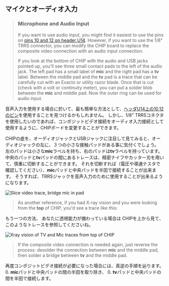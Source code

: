 ## マイクとオーディオ入力
> ### Microphone and Audio Input
> If you want to use audio input, you might find it easiest to use the pins on [pins 10 and 12 on header U14](#pin-headers).
> However, if you want to use the 1/8" TRRS connector, you can modify the CHIP board to replace the composite video connection with an audio input connection.
> 
> If you look at the bottom of CHIP with the audio and USB jacks pointed up, you'll see three small contact pads to the left of the audio jack.
> The left pad has a small label of **mic** and the right pad has a **tv** label.
> Between the middle pad and the **tv** pad is a trace that can be carefully cut with an Exacto or utility razor blade.
> Once that is cut (check with a volt or continuity meter), you can put a solder blob between the **mic** and middle pad.
> Now the outer ring can be used for audio input.  

音声入力を使用する場合に於いて、最も簡単な方法として、[ヘッダU14上の10,12のピン](http://docs.getchip.com/#pin-headers)を使用することを見つけるかもしれません。
しかし、1/8" TRRSコネクタを使用したいのであれば、コンポジットビデオ接続をオーディオ入力接続として使用するように、CHIPボードを変更することができます。

CHIPの底を、オーディオジャックとUSBジャックに注目して見てみると、オーディオジャックの左に、３つの小さな接触パッドがある事に気付くでしょう。
左のパッドは小さな**mic**ラベルを持ち、右のパッドは**tv**ラベルを持っています。
中央のパッドと**tv**パッドの間にあるトレースは、精密ナイフやカッター刃を用いて、慎重に切断することができます。
それを切断すれば（電圧や導通テスタで確認してください）、**mic**パッドと中央パッドを半田で接続することが出来ます。
そうすれば、TRRSジャックを音声入力のために使用することが出来るようになります。

![Slice video trace, bridge mic in pad](./../images/chip_audioinbridge.jpg)

> As another reference, if you had X-ray vision and you were looking from the **top** of CHIP, you'd see a trace like this:

もう一つの方法、
あなたに透視能力が備わっている場合は
CHIPを上から見て、このようなトレースを参照してくださいね。

![Xray vision of TV and Mic traces from top of CHIP](./../images/chip_tvmonxray.jpg)

> If the composite video connection is needed again, just reverse the process: desolder the connection between **mic** and the middle pad, then solder a bridge between **tv** and the middle pad.
 
再度コンポジットビデオ接続が必要になった場合には、真逆の手順を辿ります。
0. **mic**パッドと中央パッドの間の半田を取り除き、
0. **tv**パッドと中央パッドの間を半田で接続します。


